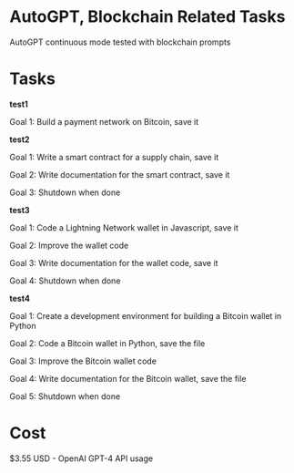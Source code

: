 # AutoGPT, Blockchain Related Tasks
AutoGPT continuous mode tested with blockchain prompts



# Tasks
**test1**

Goal 1: Build a payment network on Bitcoin, save it


**test2**

Goal 1: Write a smart contract for a supply chain, save it

Goal 2: Write documentation for the smart contract, save it

Goal 3: Shutdown when done


**test3**

Goal 1: Code a Lightning Network wallet in Javascript, save it

Goal 2: Improve the wallet code

Goal 3: Write documentation for the wallet code, save it

Goal 4: Shutdown when done


**test4**

Goal 1: Create a development environment for building a Bitcoin wallet in Python

Goal 2: Code a Bitcoin wallet in Python, save the file

Goal 3: Improve the Bitcoin wallet code

Goal 4: Write documentation for the Bitcoin wallet, save the file

Goal 5: Shutdown when done



# Cost

$3.55 USD - OpenAI GPT-4 API usage
